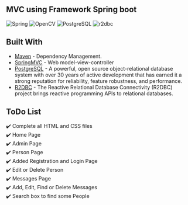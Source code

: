 ## MVC using Framework Spring boot

<img alt="Spring" src="https://img.shields.io/badge/Spring-2.2.2.RELEASE-brightgreen?label=Spring">
<img alt="OpenCV" src="https://img.shields.io/badge/OpenCV-5.0-blueviolet?label=OpenCV">
<img alt="PostgreSQL" src="https://img.shields.io/badge/postgreSQL-9.4-blue">
<img alt="r2dbc" src="https://img.shields.io/badge/r2dbc-0.8.0.RELEASE-ff69b4">

## Built With

* [Maven](https://maven.apache.org/) - Dependency Management.
* [SpringMVC](https://spring.io/) - Web model-view-controller
* [PostgreSQL](https://www.postgresql.org/) - A powerful, open source object-relational database system with over 30 years of active development that has earned it a strong reputation for reliability, feature robustness, and performance.
* [R2DBC](https://r2dbc.io/) - The Reactive Relational Database Connectivity (R2DBC) project brings reactive programming APIs to relational databases.

## ToDo List

:heavy_check_mark: Complete all HTML and CSS files <br>
:heavy_check_mark: Home Page <br> 
:heavy_check_mark: Admin Page <br>
:heavy_check_mark: Person Page <br>
:heavy_check_mark: Added Registration and Login Page <br>
:heavy_check_mark: Edit or Delete Person <br>
:heavy_check_mark: Messages Page <br>
:heavy_check_mark: Add, Edit, Find or Delete Messages <br>
:heavy_check_mark: Search box to find some People <br>
